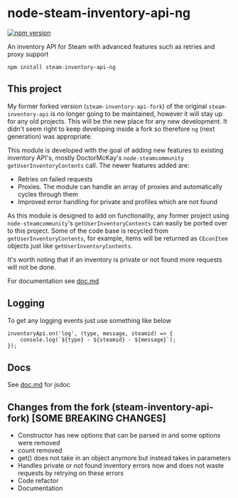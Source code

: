 # node-steam-inventory-api-ng
[![npm version](https://img.shields.io/npm/v/steam-inventory-api-ng.svg)](https://npmjs.com/package/steam-inventory-api-ng) 

An inventory API for Steam with advanced features such as retries and proxy support

```
npm install steam-inventory-api-ng
```

## This project

My former forked version (`steam-inventory-api-fork`) of the original `steam-inventory-api` is no longer going to be maintained, however it will stay up for any old projects. This will be the new place for any new development. It didn't seem right to keep developing inside a fork so therefore `ng` (next generation) was appropriate.

This module is developed with the goal of adding new features to existing inventory API's, mostly DoctorMcKay's `node-steamcommunity` `getUserInventoryContents` call. The newer features added are:

- Retries on failed requests
- Proxies. The module can handle an array of proxies and automatically cycles through them
- Improved error handling for private and profiles which are not found

As this module is designed to add on functionality, any former project using `node-steamcommunity`'s `getUserInventoryContents` can easily be ported over to this project. Some of the code base is recycled from `getUserInventoryContents`, for example, items will be returned as `CEconItem` objects just like `getUserInventoryContents`.

It's worth noting that if an inventory is private or not found more requests will not be done.

For documentation see [doc.md](https://github.com/itsjfx/node-steam-inventory-api-ng/blob/master/doc.md)

## Logging

To get any logging events just use something like below
```
inventoryApi.on('log', (type, message, steamid) => {
	console.log(`${type} - ${steamid} - ${message}`);
});
```

## Docs
See [doc.md](https://github.com/itsjfx/node-steam-inventory-api-ng/blob/master/doc.md) for jsdoc

## Changes from the fork (steam-inventory-api-fork) [SOME BREAKING CHANGES]

- Constructor has new options that can be parsed in and some options were removed
- count removed
- get() does not take in an object anymore but instead takes in parameters
- Handles private or not found inventory errors now and does not waste requests by retrying on these errors
- Code refactor
- Documentation

